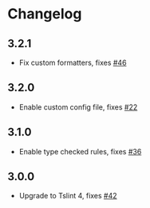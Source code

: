 # Changelog

## 3.2.1

- Fix custom formatters, fixes [#46](https://github.com/wbuchwalter/tslint-loader/issues/46)

## 3.2.0

- Enable custom config file, fixes [#22](https://github.com/wbuchwalter/tslint-loader/issues/22)

## 3.1.0

- Enable type checked rules, fixes [#36](https://github.com/wbuchwalter/tslint-loader/issues/36)

## 3.0.0

- Upgrade to Tslint 4, fixes [#42](https://github.com/wbuchwalter/tslint-loader/issues/42)
